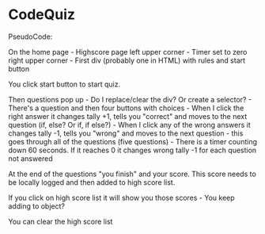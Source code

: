 # CodeQuiz

PseudoCode:

On the home page
    - Highscore page left upper corner 
    - Timer set to zero right upper corner
    - First div (probably one in HTML) with rules and start button

You click start button to start quiz.

Then questions pop up
    - Do I replace/clear the div? Or create a selector?
    - There's a question and then four buttons with choices
    - When I click the right answer it changes tally +1, tells you "correct" and moves to the next question (if, else? Or if, if else?)
    - When I click any of the wrong answers it changes tally -1, tells you "wrong" and moves to the next question 
    - this goes through all of the questions (five questions)
    - There is a timer counting down 60 seconds. If it reaches 0 it changes wrong tally -1 for each question not answered

At the end of the questions "you finish" and your score. This score needs to be locally logged and then added to high score list.

If you click on high score list it will show you those scores
    - You keep adding to object? 

You can clear the high score list